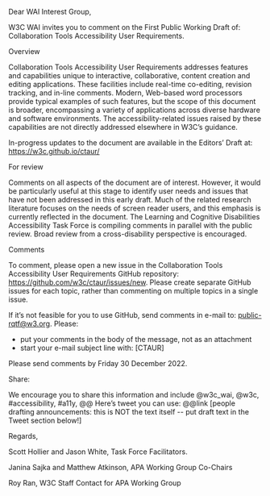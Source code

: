 Dear WAI Interest Group,

W3C WAI invites you to comment on the First Public Working Draft of: Collaboration Tools Accessibility User Requirements.

Overview

Collaboration Tools Accessibility User Requirements addresses features and capabilities unique to interactive, collaborative, content creation and editing applications. These facilities include real-time co-editing, revision tracking, and in-line comments. Modern, Web-based word processors provide typical examples of such features, but the scope of this document is broader, encompassing a variety of applications across diverse hardware and software environments. The accessibility-related issues raised by these capabilities are not directly addressed elsewhere in W3C’s guidance.

In-progress updates to the document are available in the Editors’ Draft at: https://w3c.github.io/ctaur/

For review

Comments on all aspects of the document are of interest. However, it would be particularly useful at this stage to identify user needs and issues that have not been addressed in this early draft. Much of the related research literature focuses on the needs of screen reader users, and this emphasis is currently reflected in the document. The Learning and Cognitive Disabilities Accessibility Task Force is compiling comments in parallel with the public review. Broad review from a cross-disability perspective is encouraged.

Comments

To comment, please open a new issue in the Collaboration Tools Accessibility User Requirements GitHub repository: https://github.com/w3c/ctaur/issues/new. Please create separate GitHub issues for each topic, rather than commenting on multiple topics in a single issue.

If it’s not feasible for you to use GitHub, send comments in e-mail to: public-rqtf@w3.org. Please:
* put your comments in the body of the message, not as an attachment
* start your e-mail subject line with: [CTAUR]

Please send comments by Friday 30 December 2022.

Share:

We encourage you to share this information and include @w3c_wai, @w3c, #accessibility, #a11y, @@ Here’s tweet you can use: @@link [people drafting announcements: this is NOT the text itself -- put draft text in the Tweet section below!]

Regards,

Scott Hollier and Jason White, Task Force Facilitators.

Janina Sajka and Matthew Atkinson, APA Working Group Co-Chairs

Roy Ran, W3C Staff Contact for APA Working Group
